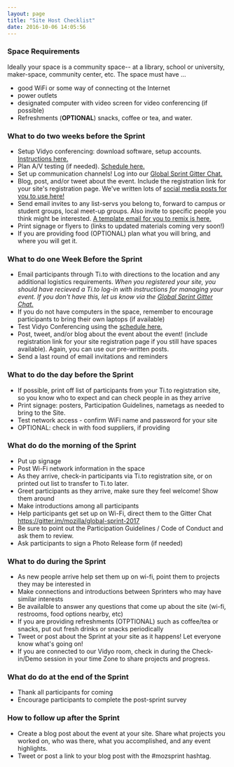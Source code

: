 ```yaml
---
layout: page
title: "Site Host Checklist"
date: 2016-10-06 14:05:56
---
```


### Space Requirements

Ideally your space is a community space-- at a library, school or university, maker-space, community center, etc. 
The space must have ...

* good WiFi or some way of connecting ot the Internet
* power outlets
* designated computer with video screen for video conferencing (if possible)
* Refreshments (**OPTIONAL**) snacks, coffee or tea, and water. 

### What to do two weeks before the Sprint

* Setup Vidyo conferencing:  download software, setup accounts. [Instructions here.](https://public.etherpad-mozilla.org/p/globalsprint-webconferencing)
* Plan A/V testing (if needed). [Schedule here.](https://public.etherpad-mozilla.org/p/globalsprint-AV-testing-schedule) 
* Set up communication channels! Log into our [Global Sprint Gitter Chat.](https://gitter.im/mozilla/global-sprint-2017)
*  Blog, post, and/or tweet about the event. Include the registration link for your site's registration page. We've written lots of [social media posts for you to use here!](https://public.etherpad-mozilla.org/p/globalsprint-what-to-tweet)
*  Send email invites to any list-servs you belong to, forward to campus or student groups, local meet-up groups. Also invite to specific people you think might be interested. [A template email for you to remix is here.](https://public.etherpad-mozilla.org/p/globalsprint-email-template)
* Print signage or flyers to (links to updated materials coming very soon!)
* If you are providing food (OPTIONAL) plan what you will bring, and where you will get it. 


### What to do one Week Before the Sprint
*  Email participants through Ti.to with directions to the location and any additional logistics requirements. *When you registered your site, you should have recieved a Ti.to log-in with instructions for managing your event. If you don't have this, let us know via the [Global Sprint Gitter Chat.](https://gitter.im/mozilla/global-sprint-2017)*
* If you do not have computers in the space, remember to encourage participants to bring their own laptops (if available) 
* Test Vidyo Conferencing using the [schedule here.](https://public.etherpad-mozilla.org/p/globalsprint-AV-testing-schedule)
*  Post, tweet, and/or blog about the event about the event! (include registration link for your site registration page if you still have spaces available). Again, you can use our pre-written posts. 
* Send a last round of email invitations and reminders


### What to do the day before the Sprint

* If possible, print off list of participants from your Ti.to registration site, so you know who to expect and can check people in as they arrive
*  Print signage: posters, Participation Guidelines, nametags as needed to bring to the Site.
* Test network access - confirm WiFi name and password for your site
*  OPTIONAL: check in with food suppliers, if providing


### What do do the morning of the Sprint

*  Put up signage
*  Post Wi-Fi network information in the space
*  As they arrive, check-in participants via Ti.to registration site, or on printed out list to transfer to Ti.to later.
*  Greet participants as they arrive, make sure they feel welcome! Show them around
* Make introductions among all participants
*  Help participants get set up on Wi-Fi, direct them to the Gitter Chat https://gitter.im/mozilla/global-sprint-2017
*  Be sure to point out the Participation Guidelines / Code of Conduct and ask them to review. 
* Ask participants to sign a Photo Release form (if needed)


### What to do during the Sprint

*  As new people arrive help set them up on wi-fi, point them to projects they may be interested in 
*  Make connections and introductions between Sprinters who may have similar interests
*  Be availalble to answer any questions that come up about the site (wi-fi, restrooms, food options nearby, etc)
*  If you are providing refreshments (OTPTIONAL) such as coffee/tea or snacks, put out fresh drinks or snacks periodically
*  Tweet or post about the Sprint at your site as it happens! Let everyone know what's going on!
* If you are connected to our Vidyo room, check in during the Check-in/Demo session in your time Zone to share projects and progress. 


### What do do at the end of the Sprint

*  Thank all participants for coming
*  Encourage participants to complete the post-sprint survey


### How to follow up after the Sprint

*  Create a blog post about the event at your site. Share what projects you worked on, who was there, what you accomplished, and any event highlights.
* Tweet or post a link to your blog post with the #mozsprint hashtag.
